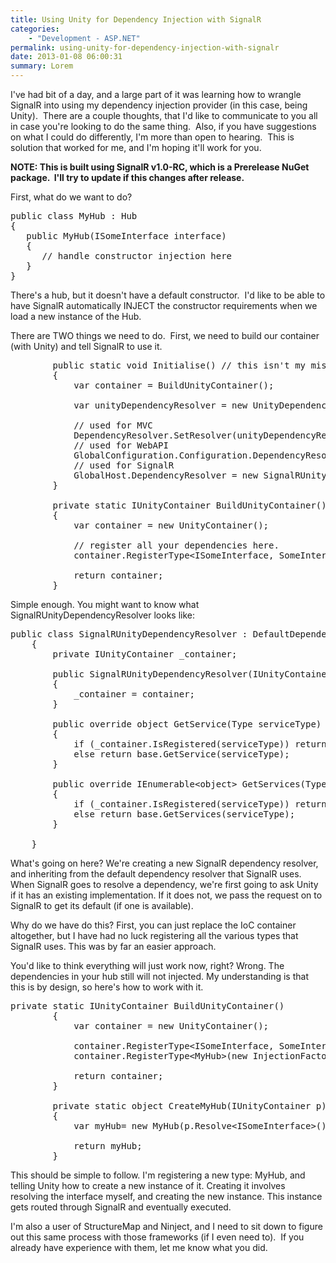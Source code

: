 ```yaml
---
title: Using Unity for Dependency Injection with SignalR
categories:
    - "Development - ASP.NET"
permalink: using-unity-for-dependency-injection-with-signalr
date: 2013-01-08 06:00:31
summary: Lorem
---
```


I've had bit of a day, and a large part of it was learning how to wrangle SignalR into using my dependency injection provider (in this case, being Unity).  There are a couple thoughts, that I'd like to communicate to you all in case you're looking to do the same thing.  Also, if you have suggestions on what I could do differently, I'm more than open to hearing.  This is solution that worked for me, and I'm hoping it'll work for you.

<strong>NOTE: This is built using SignalR v1.0-RC, which is a Prerelease NuGet package.  I'll try to update if this changes after release.</strong>

First, what do we want to do?
<pre lang="csharp">public class MyHub : Hub
{
   public MyHub(ISomeInterface interface)
   {
      // handle constructor injection here
   }
}</pre>
There's a hub, but it doesn't have a default constructor.  I'd like to be able to have SignalR automatically INJECT the constructor requirements when we load a new instance of the Hub.

There are TWO things we need to do.  First, we need to build our container (with Unity) and tell SignalR to use it.
<pre lang="csharp">        public static void Initialise() // this isn't my misspelling, it's in the Unity.MVC NuGet package.
        {
            var container = BuildUnityContainer();

            var unityDependencyResolver = new UnityDependencyResolver(container);

            // used for MVC
            DependencyResolver.SetResolver(unityDependencyResolver);
            // used for WebAPI
            GlobalConfiguration.Configuration.DependencyResolver = new Unity.WebApi.UnityDependencyResolver(container);
            // used for SignalR
            GlobalHost.DependencyResolver = new SignalRUnityDependencyResolver(container);
        }

        private static IUnityContainer BuildUnityContainer()
        {
            var container = new UnityContainer();

            // register all your dependencies here.
            container.RegisterType&lt;ISomeInterface, SomeInterface&gt;();

            return container;
        }</pre>
Simple enough. You might want to know what SignalRUnityDependencyResolver looks like:
<pre lang="csharp">public class SignalRUnityDependencyResolver : DefaultDependencyResolver
    {
        private IUnityContainer _container;

        public SignalRUnityDependencyResolver(IUnityContainer container)
        {
            _container = container;
        }

        public override object GetService(Type serviceType)
        {
            if (_container.IsRegistered(serviceType)) return _container.Resolve(serviceType);
            else return base.GetService(serviceType);
        }

        public override IEnumerable&lt;object&gt; GetServices(Type serviceType)
        {
            if (_container.IsRegistered(serviceType)) return _container.ResolveAll(serviceType);
            else return base.GetServices(serviceType);
        }

    }</pre>
What's going on here? We're creating a new SignalR dependency resolver, and inheriting from the default dependency resolver that SignalR uses. When SignalR goes to resolve a dependency, we're first going to ask Unity if it has an existing implementation. If it does not, we pass the request on to SignalR to get its default (if one is available).

Why do we have do this? First, you can just replace the IoC container altogether, but I have had no luck registering all the various types that SignalR uses. This was by far an easier approach.

You'd like to think everything will just work now, right? Wrong. The dependencies in your hub still will not injected. My understanding is that this is by design, so here's how to work with it.
<pre lang="csharp" class="crayon-selected">private static IUnityContainer BuildUnityContainer()
        {
            var container = new UnityContainer();

            container.RegisterType&lt;ISomeInterface, SomeInterface&gt;();
            container.RegisterType&lt;MyHub&gt;(new InjectionFactory(CreateMyHub));

            return container;
        }

        private static object CreateMyHub(IUnityContainer p)
        {
            var myHub= new MyHub(p.Resolve&lt;ISomeInterface&gt;());

            return myHub;
        }</pre>
This should be simple to follow. I'm registering a new type: MyHub, and telling Unity how to create a new instance of it. Creating it involves resolving the interface myself, and creating the new instance. This instance gets routed through SignalR and eventually executed.

I'm also a user of StructureMap and Ninject, and I need to sit down to figure out this same process with those frameworks (if I even need to).  If you already have experience with them, let me know what you did.